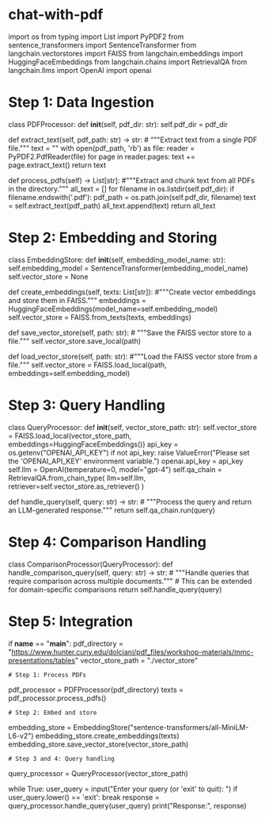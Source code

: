 # chat-with-pdf
import os
from typing import List
import PyPDF2
from sentence_transformers import SentenceTransformer
from langchain.vectorstores import FAISS
from langchain.embeddings import HuggingFaceEmbeddings
from langchain.chains import RetrievalQA
from langchain.llms import OpenAI
import openai

# Step 1: Data Ingestion
class PDFProcessor:
    def __init__(self, pdf_dir: str):
        self.pdf_dir = pdf_dir

  def extract_text(self, pdf_path: str) -> str:
       # """Extract text from a single PDF file."""
        text = ""
        with open(pdf_path, 'rb') as file:
            reader = PyPDF2.PdfReader(file)
            for page in reader.pages:
                text += page.extract_text()
        return text

   def process_pdfs(self) -> List[str]:
        #"""Extract and chunk text from all PDFs in the directory."""
        all_text = []
        for filename in os.listdir(self.pdf_dir):
            if filename.endswith('.pdf'):
                pdf_path = os.path.join(self.pdf_dir, filename)
                text = self.extract_text(pdf_path)
                all_text.append(text)
        return all_text

# Step 2: Embedding and Storing
class EmbeddingStore:
    def __init__(self, embedding_model_name: str):
        self.embedding_model = SentenceTransformer(embedding_model_name)
        self.vector_store = None

   def create_embeddings(self, texts: List[str]):
        #"""Create vector embeddings and store them in FAISS."""
        embeddings = HuggingFaceEmbeddings(model_name=self.embedding_model)
        self.vector_store = FAISS.from_texts(texts, embeddings)

   def save_vector_store(self, path: str):
       # """Save the FAISS vector store to a file."""
        self.vector_store.save_local(path)

   def load_vector_store(self, path: str):
        #"""Load the FAISS vector store from a file."""
        self.vector_store = FAISS.load_local(path, embeddings=self.embedding_model)

# Step 3: Query Handling
class QueryProcessor:
    def __init__(self, vector_store_path: str):
        self.vector_store = FAISS.load_local(vector_store_path, embeddings=HuggingFaceEmbeddings())
        api_key = os.getenv("OPENAI_API_KEY")
        if not api_key:
            raise ValueError("Please set the 'OPENAI_API_KEY' environment variable.")
        openai.api_key = api_key
        self.llm = OpenAI(temperature=0, model="gpt-4")
        self.qa_chain = RetrievalQA.from_chain_type(
            llm=self.llm, retriever=self.vector_store.as_retriever()
        )

   def handle_query(self, query: str) -> str:
       # """Process the query and return an LLM-generated response."""
        return self.qa_chain.run(query)

# Step 4: Comparison Handling
class ComparisonProcessor(QueryProcessor):
    def handle_comparison_query(self, query: str) -> str:
       # """Handle queries that require comparison across multiple documents."""
        # This can be extended for domain-specific comparisons
        return self.handle_query(query)

# Step 5: Integration
if __name__ == "__main__":
    pdf_directory = "https://www.hunter.cuny.edu/dolciani/pdf_files/workshop-materials/mmc-presentations/tables"
    vector_store_path = "./vector_store"

    # Step 1: Process PDFs
  pdf_processor = PDFProcessor(pdf_directory)
    texts = pdf_processor.process_pdfs()

    # Step 2: Embed and store
   embedding_store = EmbeddingStore("sentence-transformers/all-MiniLM-L6-v2")
    embedding_store.create_embeddings(texts)
    embedding_store.save_vector_store(vector_store_path)

    # Step 3 and 4: Query handling
  
  query_processor = QueryProcessor(vector_store_path)

  while True:
        user_query = input("Enter your query (or 'exit' to quit): ")
        if user_query.lower() == 'exit':
            break
        response = query_processor.handle_query(user_query)
        print("Response:", response)
